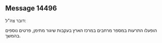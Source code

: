 ## Message 14496

דובר צה"ל:

הופעלו התרעות במספר מרחבים במרכז הארץ בעקבות שיגור מתימן, פרטים נוספים בהמשך.

